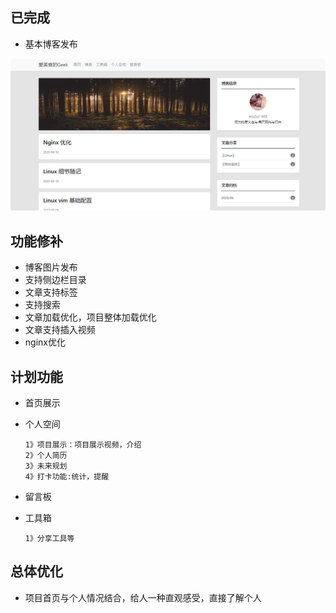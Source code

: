 ## 已完成

+ 基本博客发布

![image-20200611214838952](./images/screen1.jpg)

## 功能修补

+ 博客图片发布
+ 支持侧边栏目录
+ 文章支持标签
+ 支持搜索
+ 文章加载优化，项目整体加载优化
+ 文章支持插入视频
+ nginx优化

## 计划功能

+ 首页展示

+ 个人空间

  ```
  1》项目展示：项目展示视频，介绍
  2》个人简历
  3》未来规划
  4》打卡功能:统计，提醒
  ```

+ 留言板

+ 工具箱

  ```
  1》分享工具等
  ```

## 总体优化

+ 项目首页与个人情况结合，给人一种直观感受，直接了解个人

